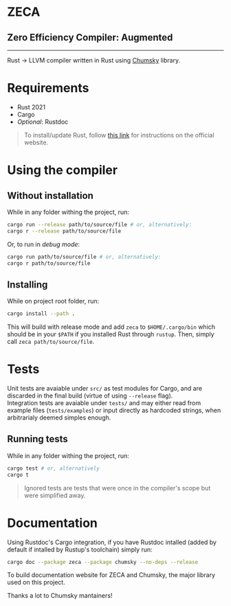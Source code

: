 # ZECA
## Zero Efficiency Compiler: Augmented
---
Rust -> LLVM compiler written in Rust using [Chumsky] library.

# Requirements
* Rust 2021
* Cargo
* *Optional*: Rustdoc
> To install/update Rust, follow [this link][Rust install] for instructions on the official website.

# Using the compiler
## Without installation
While in any folder withing the project, run:
```sh
cargo run --release path/to/source/file # or, alternatively:
cargo r --release path/to/source/file
```
Or, to run in _debug mode_:
```sh
cargo run path/to/source/file # or, alternatively:
cargo r path/to/source/file
```

## Installing
While on project root folder, run:
```sh
cargo install --path .
```
This will build with release mode and add `zeca` to `$HOME/.cargo/bin` which should be in your `$PATH` if you installed Rust through `rustup`. 
Then, simply call `zeca path/to/source/file`.

# Tests
Unit tests are avaiable under `src/` as test modules for Cargo, and are discarded in the final build (virtue of using `--release` flag).  
Integration tests are avaiable under `tests/` and may either read from example files (`tests/examples`) or input directly as hardcoded strings, when arbitrarialy deemed simples enough.

## Running tests
While in any folder withing the project, run:
```sh
cargo test # or, alternatively
cargo t
```
>Ignored tests are tests that were once in the compiler's scope but were simplified away. 

# Documentation
Using Rustdoc's Cargo integration, if you have Rustdoc intalled (added by default if intalled by Rustup's toolchain) simply run:
```sh
cargo doc --package zeca --package chumsky --no-deps --release
```
To build documentation website for ZECA and Chumsky, the major library used on this project.

Thanks a lot to Chumsky mantainers!

[Chumsky]: https://github.com/zesterer/chumsky
[Rust install]: https://www.rust-lang.org/tools/install
